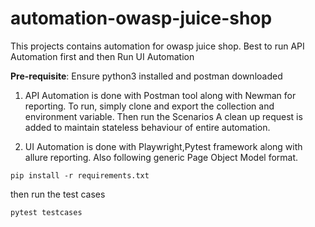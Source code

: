 # automation-owasp-juice-shop

This projects contains automation for owasp juice shop.
Best to run API Automation first and then Run UI Automation

**Pre-requisite**: Ensure python3 installed and postman downloaded
1. API Automation is done with Postman tool along with Newman for reporting.
To run, simply clone and export the collection and environment variable. Then run the Scenarios
A clean up request is added to maintain stateless behaviour of entire automation.

2. UI Automation is done with Playwright,Pytest framework along with allure reporting. Also following generic Page Object Model format.
```
pip install -r requirements.txt
```

then run the test cases

```
pytest testcases
```

